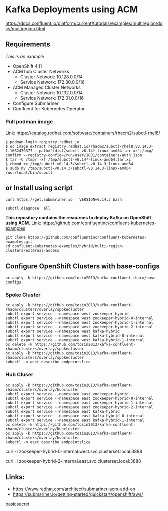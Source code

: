 #  Kafka Deployments using ACM


https://docs.confluent.io/platform/current/tutorials/examples/multiregion/docs/multiregion.html

## Requirements 
*This is an example*
* OpenShift 4.11
* ACM hub Cluster Networks
  * Cluster Network: 10.128.0.0/14
  * Service Network: 172.30.0.0/16
* ACM Managed Cluster Networks
  * Cluster Network: 10.132.0.0/14
  * Service Network: 172.31.0.0/16
* Configure Submariner
* Confluent for Kubernetes Operator


### Pull podman image
Link: https://catalog.redhat.com/software/containers/rhacm2/subctl-rhel8/
```
$ podman login registry.redhat.io
$ oc image extract registry.redhat.io/rhacm2/subctl-rhel8:v0.14.3-1.1682479377 --path="/dist/subctl-v0.14*-linux-amd64.tar.xz":/tmp/ --confirm --registry-config=/run/user/1001/containers/auth.json
$ tar -C /tmp/ -xf /tmp/subctl-v0.14*-linux-amd64.tar.xz
$ chmod +x /tmp/subctl-v0.14.3/subctl-v0.14.3-linux-amd64
$ sudo mv /tmp/subctl-v0.14.3/subctl-v0.14.3-linux-amd64 /usr/local/bin/subctl
```

## or Install using script
```
curl https://get.submariner.io | VERSION=0.14.3 bash
```
```
subctl diagnose  all
````

**This repository contains the resources to deploy Kafka on OpenShift using ACM.**
Link: https://github.com/confluentinc/confluent-kubernetes-examples
```
git clone https://github.com/confluentinc/confluent-kubernetes-examples.git
cd confluent-kubernetes-examples/hybrid/multi-region-clusters/external-access
```

## Configure OpenShift Clusters with base-configs
```
oc apply -k https://github.com/tosin2013/kafka-confluent-rhacm/base-configs
```


### Spoke Cluster
```
oc apply -k https://github.com/tosin2013/kafka-confluent-rhacm/clusters/overlay/spokecluster
subctl export service --namespace west zookeeper-hybrid
subctl export service --namespace west zookeeper-hybrid-0-internal
subctl export service --namespace west zookeeper-hybrid-1-internal
subctl export service --namespace west zookeeper-hybrid-2-internal 
subctl export service --namespace west kafka-hybrid
subctl export service --namespace west kafka-hybrid-0-internal
subctl export service --namespace west kafka-hybrid-1-internal
oc delete -k https://github.com/tosin2013/kafka-confluent-rhacm/clusters/overlay/spokecluster
oc apply -k https://github.com/tosin2013/kafka-confluent-rhacm/clusters/overlay/spokecluster
kubectl -n west describe endpointslice 
```

### Hub Cluser 
```
oc apply -k https://github.com/tosin2013/kafka-confluent-rhacm/clusters/overlay/hubcluster
subctl export service --namespace east zookeeper-hybrid
subctl export service --namespace east zookeeper-hybrid-0-internal
subctl export service --namespace east zookeeper-hybrid-1-internal
subctl export service --namespace east zookeeper-hybrid-2-internal 
subctl export service --namespace east kafka-hybrid
subctl export service --namespace east kafka-hybrid-0-internal
subctl export service --namespace east kafka-hybrid-1-internal
oc delete -k https://github.com/tosin2013/kafka-confluent-rhacm/clusters/overlay/hubcluster
oc apply -k https://github.com/tosin2013/kafka-confluent-rhacm/clusters/overlay/hubcluster
kubectl -n east describe endpointslice 
```


curl -I zookeeper-hybrid-0-internal.west.svc.clusterset.local:3888

curl -I zookeeper-hybrid-2-internal.east.svc.clusterset.local:3888

## Links: 
* https://www.redhat.com/architect/submariner-acm-add-on
* https://submariner.io/getting-started/quickstart/openshift/aws/


basicsecret